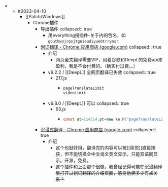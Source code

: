 -
	- #2023-04-10
		- [[Patch/Windows]]
			- Chrome插件
				- 导出插件
				  collapsed:: true
					- 用everything搜插件-关于内的包名，如 `goutbwnjrpsjtgnioudiyuebtrrynsr`
				- [划词翻译 - Chrome 应用商店 (google.com)](https://chrome.google.com/webstore/detail/%E5%88%92%E8%AF%8D%E7%BF%BB%E8%AF%91/ikhdkkncnoglghljlkmcimlnlhkeamad)
				  collapsed:: true
					- 介绍
						- 网页全文翻译需要VIP，用着谷歌和DeepL的免费api来盈利，我是不会付费的。（确实付过费。。）
					- v9.2.2 / [[DeepL]] 全网页翻译已失效
					  collapsed:: true
						- 217.js
							- ```java
							  pageTranslateLimit
							  videoLimit
							  ```
					- v9.8.0 / [[DeepL]] 可以
					  collapsed:: true
						- 63.js
							- ```java
							  const ut=114514,pt=new ke.P("pageTranslateLimit",ut)
							  ```
				- [沉浸式翻译 - Chrome 应用商店 (google.com)](https://chrome.google.com/webstore/detail/immersive-translate/bpoadfkcbjbfhfodiogcnhhhpibjhbnh/related?hl=zh-CN)
				  collapsed:: true
					- 介绍
						- 这个也挺好用，翻译完的内容可以被[[简悦]]直接捕获，但不能切换全中文或全英文显示，只能双语同显示。开源，免费。
						- 这个插件和上面那个很像，~~我曾经记得可能在沉浸翻译里打开过划词翻译的介绍页面，感觉他俩多少有点关系？~~
